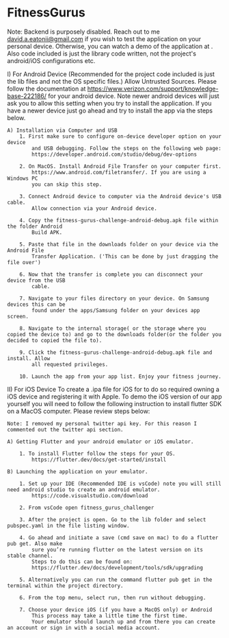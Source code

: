 # FitnessGurus

Note: Backend is purposely disabled. Reach out to me david.a.eatonii@gmail.com if you wish to test the application on your personal device. Otherwise, you can watch a demo of the application at . Also code included is just the library code written, not the project's android/iOS configurations etc. 


I) For Android Device (Recommended for the project code included is just the lib files and not the OS specific files.)
    Allow Untrusted Sources.
    Please follow the documentation at https://www.verizon.com/support/knowledge-base-222186/
    for your android device. Note newer android devices will just ask you to allow this setting when 
    you try to install the application. If you have a newer device just go ahead and try to install the 
    app via the steps below. 
    
    A) Installation via Computer and USB
        1. First make sure to configure on-device developer option on your device
            and USB debugging. Follow the steps on the following web page:
            https://developer.android.com/studio/debug/dev-options
            
        2. On MacOS. Install Android File Transfer on your computer first.
            https://www.android.com/filetransfer/. If you are using a Windows PC
            you can skip this step.
            
        3. Connect Android device to computer via the Android device's USB cable.
            Allow connection via your Android device.
            
        4. Copy the fitness-gurus-challenge-android-debug.apk file within the folder Android 
            Build APK. 
            
        5. Paste that file in the downloads folder on your device via the Android File 
            Transfer Application. ('This can be done by just dragging the file over')
            
        6. Now that the transfer is complete you can disconnect your device from the USB
            cable.
            
        7. Navigate to your files directory on your device. On Samsung devices this can be 
            found under the apps/Samsung folder on your devices app screen.
            
        8. Navigate to the internal storage( or the storage where you copied the device to) and go to the downloads folder(or the folder you decided to copied the file to).
        
        9. Click the fitness-gurus-challenge-android-debug.apk file and install. Allow
            all requested privileges.
            
        10. Launch the app from your app list. Enjoy your fitness journey.
        
        
II) For iOS Device
    To create a .ipa file for iOS for to do so required owning a iOS device and registering it with Apple.
    To demo the iOS version of our app yourself you will need to follow the 
    following instruction to install flutter SDK on a MacOS computer. Please 
    review steps below:
    
    Note: I removed my personal twitter api key. For this reason I commented out the twitter api section.
    
    A) Getting Flutter and your android emulator or iOS emulator.

        1. To install Flutter follow the steps for your OS.
            https://flutter.dev/docs/get-started/install

    B) Launching the application on your emulator.

        1. Set up your IDE (Recommended IDE is vsCode) note you will still need android studio to create an android emulator.
            https://code.visualstudio.com/download 
            
        2. From vsCode open fitness_gurus_challenger
        
        3. After the project is open. Go to the lib folder and select pubspec.yaml in the file listing window.
        
        4. Go ahead and initiate a save (cmd save on mac) to do a flutter pub get. Also make
            sure you’re running flutter on the latest version on its stable channel.
            Steps to do this can be found on:
            https://flutter.dev/docs/development/tools/sdk/upgrading
        
        5. Alternatively you can run the command flutter pub get in the terminal within the project directory.
        
        6. From the top menu, select run, then run without debugging.
        
        7. Choose your device iOS (if you have a MacOS only) or Android
            This process may take a little time the first time.
            Your emulator should launch up and from there you can create an account or sign in with a social media account.
